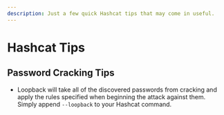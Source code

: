 ```yaml
---
description: Just a few quick Hashcat tips that may come in useful.
---
```


# Hashcat Tips

## Password Cracking Tips

* Loopback will take all of the discovered passwords from cracking and apply the rules specified when beginning the attack against them. Simply append `--loopback` to your Hashcat command.
